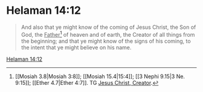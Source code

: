 # Helaman 14:12

> And also that ye might know of the coming of Jesus Christ, the Son of God, the <u>Father</u>[^a] of heaven and of earth, the Creator of all things from the beginning; and that ye might know of the signs of his coming, to the intent that ye might believe on his name.

[Helaman 14:12](https://www.churchofjesuschrist.org/study/scriptures/bofm/hel/14?lang=eng&id=p12#p12)


[^a]: [[Mosiah 3.8|Mosiah 3:8]]; [[Mosiah 15.4|15:4]]; [[3 Nephi 9.15|3 Ne. 9:15]]; [[Ether 4.7|Ether 4:7]]. TG [Jesus Christ, Creator](https://www.churchofjesuschrist.org/study/scriptures/tg/jesus-christ-creator?lang=eng).
